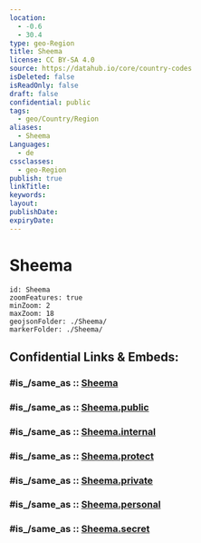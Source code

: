 ```yaml
---
location:
  - -0.6
  - 30.4
type: geo-Region
title: Sheema
license: CC BY-SA 4.0
source: https://datahub.io/core/country-codes
isDeleted: false
isReadOnly: false
draft: false
confidential: public
tags:
  - geo/Country/Region
aliases:
  - Sheema
Languages:
  - de
cssclasses:
  - geo-Region
publish: true
linkTitle:
keywords:
layout:
publishDate:
expiryDate:
---
```


# Sheema

```leaflet
id: Sheema
zoomFeatures: true 
minZoom: 2 
maxZoom: 18
geojsonFolder: ./Sheema/
markerFolder: ./Sheema/
```


## Confidential Links & Embeds: 

### #is_/same_as :: [Sheema](/_Standards/Earth/Continent/Africa/Africa~Central/Uganda/regions~Uganda/Uganda~West/Sheema.md) 

### #is_/same_as :: [Sheema.public](/_public/Earth/Continent/Africa/Africa~Central/Uganda/regions~Uganda/Uganda~West/Sheema.public.md) 

### #is_/same_as :: [Sheema.internal](/_internal/Earth/Continent/Africa/Africa~Central/Uganda/regions~Uganda/Uganda~West/Sheema.internal.md) 

### #is_/same_as :: [Sheema.protect](/_protect/Earth/Continent/Africa/Africa~Central/Uganda/regions~Uganda/Uganda~West/Sheema.protect.md) 

### #is_/same_as :: [Sheema.private](/_private/Earth/Continent/Africa/Africa~Central/Uganda/regions~Uganda/Uganda~West/Sheema.private.md) 

### #is_/same_as :: [Sheema.personal](/_personal/Earth/Continent/Africa/Africa~Central/Uganda/regions~Uganda/Uganda~West/Sheema.personal.md) 

### #is_/same_as :: [Sheema.secret](/_secret/Earth/Continent/Africa/Africa~Central/Uganda/regions~Uganda/Uganda~West/Sheema.secret.md)

